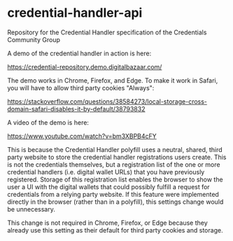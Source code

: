 # credential-handler-api
Repository for the Credential Handler specification of the Credentials Community Group

A demo of the credential handler in action is here:

https://credential-repository.demo.digitalbazaar.com/

The demo works in Chrome, Firefox, and Edge. To make it work in Safari, you
will have to allow third party cookies "Always":

https://stackoverflow.com/questions/38584273/local-storage-cross-domain-safari-disables-it-by-default/38793832

A video of the demo is here:

https://www.youtube.com/watch?v=bm3XBPB4cFY

This is because the Credential Handler polyfill uses a neutral, shared, third
party website to store the credential handler registrations users create. This
is not the credentials themselves, but a registration list of the one or more
credential handlers (i.e. digital wallet URLs) that you have previously
registered. Storage of this registration list enables the browser to show the
user a UI with the digital wallets that could possibly fulfill a request for
credentials from a relying party website. If this feature were implemented
directly in the browser (rather than in a polyfill), this settings change
would be unnecessary.

This change is not required in Chrome, Firefox, or Edge because they already
use this setting as their default for third party cookies and storage.
